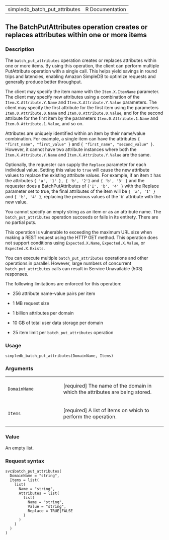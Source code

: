 <table style="width: 100%;">
<tbody>
<tr class="odd">
<td>simpledb_batch_put_attributes</td>
<td style="text-align: right;">R Documentation</td>
</tr>
</tbody>
</table>

## The BatchPutAttributes operation creates or replaces attributes within one or more items

### Description

The `batch_put_attributes` operation creates or replaces attributes
within one or more items. By using this operation, the client can
perform multiple PutAttribute operation with a single call. This helps
yield savings in round trips and latencies, enabling Amazon SimpleDB to
optimize requests and generally produce better throughput.

The client may specify the item name with the `Item.X.ItemName`
parameter. The client may specify new attributes using a combination of
the `Item.X.Attribute.Y.Name` and `Item.X.Attribute.Y.Value` parameters.
The client may specify the first attribute for the first item using the
parameters `Item.0.Attribute.0.Name` and `Item.0.Attribute.0.Value`, and
for the second attribute for the first item by the parameters
`Item.0.Attribute.1.Name` and `Item.0.Attribute.1.Value`, and so on.

Attributes are uniquely identified within an item by their name/value
combination. For example, a single item can have the attributes
`⁠{ "first_name", "first_value" }⁠` and
`⁠{ "first_name", "second_value" }⁠`. However, it cannot have two
attribute instances where both the `Item.X.Attribute.Y.Name` and
`Item.X.Attribute.Y.Value` are the same.

Optionally, the requester can supply the `Replace` parameter for each
individual value. Setting this value to `true` will cause the new
attribute values to replace the existing attribute values. For example,
if an item `I` has the attributes `⁠{ 'a', '1' }, { 'b', '2'}⁠` and
`⁠{ 'b', '3' }⁠` and the requester does a BatchPutAttributes of
`⁠{'I', 'b', '4' }⁠` with the Replace parameter set to true, the final
attributes of the item will be `⁠{ 'a', '1' }⁠` and `⁠{ 'b', '4' }⁠`,
replacing the previous values of the 'b' attribute with the new value.

You cannot specify an empty string as an item or as an attribute name.
The `batch_put_attributes` operation succeeds or fails in its entirety.
There are no partial puts.

This operation is vulnerable to exceeding the maximum URL size when
making a REST request using the HTTP GET method. This operation does not
support conditions using `Expected.X.Name`, `Expected.X.Value`, or
`Expected.X.Exists`.

You can execute multiple `batch_put_attributes` operations and other
operations in parallel. However, large numbers of concurrent
`batch_put_attributes` calls can result in Service Unavailable (503)
responses.

The following limitations are enforced for this operation:

-   256 attribute name-value pairs per item

-   1 MB request size

-   1 billion attributes per domain

-   10 GB of total user data storage per domain

-   25 item limit per `batch_put_attributes` operation

### Usage

    simpledb_batch_put_attributes(DomainName, Items)

### Arguments

<table>
<colgroup>
<col style="width: 35%" />
<col style="width: 65%" />
</colgroup>
<tbody>
<tr class="odd">
<td><code
id="simpledb_batch_put_attributes_:_DomainName">DomainName</code></td>
<td><p>[required] The name of the domain in which the attributes are
being stored.</p></td>
</tr>
<tr class="even">
<td><code id="simpledb_batch_put_attributes_:_Items">Items</code></td>
<td><p>[required] A list of items on which to perform the
operation.</p></td>
</tr>
</tbody>
</table>

### Value

An empty list.

### Request syntax

    svc$batch_put_attributes(
      DomainName = "string",
      Items = list(
        list(
          Name = "string",
          Attributes = list(
            list(
              Name = "string",
              Value = "string",
              Replace = TRUE|FALSE
            )
          )
        )
      )
    )
